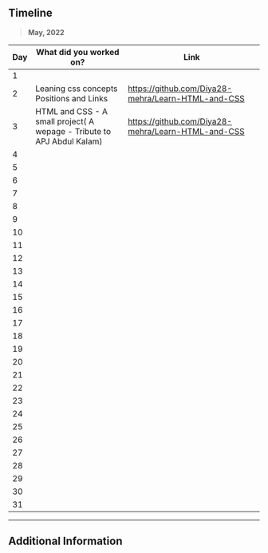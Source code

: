 ## Timeline

> **May, 2022**

|Day|What did you worked on?|Link|
|-------|------|--------|
|1|||
|2|Leaning css concepts Positions and Links|https://github.com/Diya28-mehra/Learn-HTML-and-CSS|
|3|HTML and CSS - A small project( A wepage - Tribute to APJ Abdul Kalam)|https://github.com/Diya28-mehra/Learn-HTML-and-CSS|
|4|||
|5|||
|6|||
|7|||
|8|||
|9|||
|10|||
|11|||
|12|||
|13|||
|14|||
|15|||
|16|||
|17|||
|18|||
|19|||
|20|||
|21|||
|22|||
|23|||
|24|||
|25|||
|26|||
|27|||
|28|||
|29|||
|30|||
|31|||



---

## Additional Information
